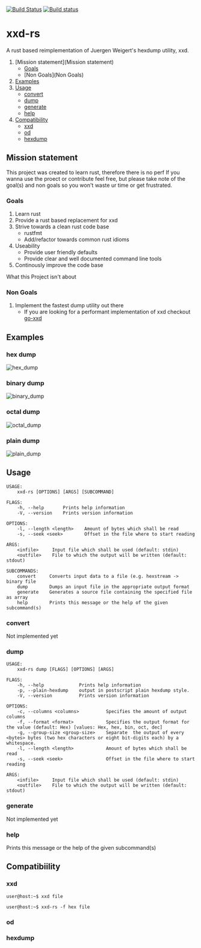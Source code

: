 [![Build Status](https://travis-ci.org/Nicoretti/xxd-rs.svg?branch=master)](https://travis-ci.org/Nicoretti/xxd-rs)
[![Build status](https://ci.appveyor.com/api/projects/status/nki2w285pjq73jhk/branch/master?svg=true)](https://ci.appveyor.com/project/Nicoretti/xxd-rs/branch/master)

# xxd-rs
A rust based reimplementation of Juergen Weigert's hexdump utility, xxd.

1. [Mission statement](Mission statement)
    - [Goals](Goals)
    - [Non Goals](Non Goals)
2. [Examples](Examples)
3. [Usage](Usage)
    - [convert](convert)
    - [dump](dump)
    - [generate](generate)
    - [help](help)
4. [Compatibility](Compatibility)
    - [xxd](xxd)
    - [od](od)
    - [hexdump](hexdump)

## Mission statement
This project was created to learn rust, therefore there is no perf
If you wanna use the proect or contribute feel free, but please take note
of the goal(s) and non goals so you won't waste ur time or get frustrated.

### Goals
1. Learn rust
2. Provide a rust based replacement for xxd
3. Strive towards a clean rust code base
    - rustfmt
    - Add/refactor towards common rust idioms
4. Useability
    - Provide user friendly defaults
    - Provide clear and well documented command line tools
5. Continously improve the code base

What this Project isn't about

### Non Goals
1. Implement the fastest dump utility out there
    - If you are looking for a performant implementation of xxd
      checkout [go-xxd](https://github.com/felixge/go-xxd)

## Examples
### hex dump
![hex_dump](resources/screen_shot_hex_dump.png)

### binary dump
![binary_dump](resources/screen_shot_binary_dump.png)

### octal dump
![octal_dump](resources/screen_shot_octal_dump.png)

### plain dump
![plain_dump](resources/screen_shot_plain_dump.png)

## Usage
```
USAGE:
    xxd-rs [OPTIONS] [ARGS] [SUBCOMMAND]

FLAGS:
    -h, --help       Prints help information
    -V, --version    Prints version information

OPTIONS:
    -l, --length <length>    Amount of bytes which shall be read
    -s, --seek <seek>        Offset in the file where to start reading

ARGS:
    <infile>     Input file which shall be used (default: stdin)
    <outfile>    File to which the output will be written (default: stdout)

SUBCOMMANDS:
    convert     Converts input data to a file (e.g. hexstream -> binary file
    dump        Dumps an input file in the appropriate output format
    generate    Generates a source file containing the specified file as array
    help        Prints this message or the help of the given subcommand(s)
```
### convert
Not implemented yet

### dump
```
USAGE:
    xxd-rs dump [FLAGS] [OPTIONS] [ARGS]

FLAGS:
    -h, --help             Prints help information
    -p, --plain-hexdump    output in postscript plain hexdump style.
    -V, --version          Prints version information

OPTIONS:
    -c, --columns <columns>          Specifies the amount of output columns
    -f, --format <format>            Specifies the output format for the value (default: Hex) [values: Hex, hex, bin, oct, dec]
    -g, --group-size <group-size>    Separate  the output of every <bytes> bytes (two hex characters or eight bit-digits each) by a whitespace.
    -l, --length <length>            Amount of bytes which shall be read
    -s, --seek <seek>                Offset in the file where to start reading

ARGS:
    <infile>     Input file which shall be used (default: stdin)
    <outfile>    File to which the output will be written (default: stdout)
```
### generate
Not implemented yet

### help
Prints this message or the help of the given subcommand(s)

## Compatibiility
### xxd

```
user@host:~$ xxd file
```

```
user@host:~$ xxd-rs -f hex file
```
### od
### hexdump

